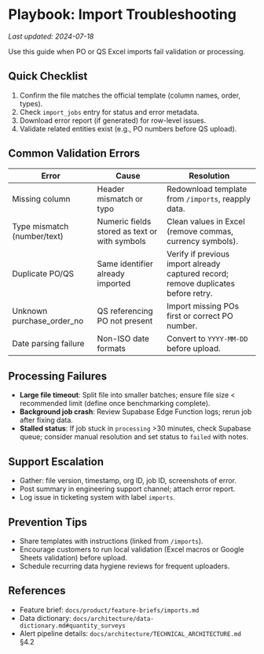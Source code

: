 # Playbook: Import Troubleshooting

_Last updated: 2024-07-18_

Use this guide when PO or QS Excel imports fail validation or processing.

## Quick Checklist

1. Confirm the file matches the official template (column names, order, types).
2. Check `import_jobs` entry for status and error metadata.
3. Download error report (if generated) for row-level issues.
4. Validate related entities exist (e.g., PO numbers before QS upload).

## Common Validation Errors

| Error                       | Cause                                         | Resolution                                                                         |
| --------------------------- | --------------------------------------------- | ---------------------------------------------------------------------------------- |
| Missing column              | Header mismatch or typo                       | Redownload template from `/imports`, reapply data.                                 |
| Type mismatch (number/text) | Numeric fields stored as text or with symbols | Clean values in Excel (remove commas, currency symbols).                           |
| Duplicate PO/QS             | Same identifier already imported              | Verify if previous import already captured record; remove duplicates before retry. |
| Unknown purchase_order_no   | QS referencing PO not present                 | Import missing POs first or correct PO number.                                     |
| Date parsing failure        | Non-ISO date formats                          | Convert to `YYYY-MM-DD` before upload.                                             |

## Processing Failures

- **Large file timeout**: Split file into smaller batches; ensure file size < recommended limit (define once benchmarking complete).
- **Background job crash**: Review Supabase Edge Function logs; rerun job after fixing data.
- **Stalled status**: If job stuck in `processing` >30 minutes, check Supabase queue; consider manual resolution and set status to `failed` with notes.

## Support Escalation

- Gather: file version, timestamp, org ID, job ID, screenshots of error.
- Post summary in engineering support channel; attach error report.
- Log issue in ticketing system with label `imports`.

## Prevention Tips

- Share templates with instructions (linked from `/imports`).
- Encourage customers to run local validation (Excel macros or Google Sheets validation) before upload.
- Schedule recurring data hygiene reviews for frequent uploaders.

## References

- Feature brief: `docs/product/feature-briefs/imports.md`
- Data dictionary: `docs/architecture/data-dictionary.md#quantity_surveys`
- Alert pipeline details: `docs/architecture/TECHNICAL_ARCHITECTURE.md` §4.2
